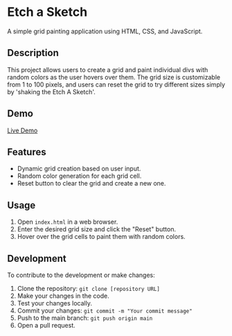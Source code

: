 

<!-- Live preview of this code: https://tahbjee.github.io/-Etch-a-Sketch.io/ -->

 # Etch a Sketch

A simple grid painting application using HTML, CSS, and JavaScript.

## Description

This project allows users to create a grid and paint individual divs with random colors as the user hovers over them. The grid size is customizable from 1 to 100 pixels, and users can reset the grid to try different sizes simply by 'shaking the Etch A Sketch'.

## Demo

[Live Demo](https://tahbjee.github.io/-Etch-a-Sketch.io)

## Features

- Dynamic grid creation based on user input.
- Random color generation for each grid cell.
- Reset button to clear the grid and create a new one.

## Usage

1. Open `index.html` in a web browser.
2. Enter the desired grid size and click the "Reset" button.
3. Hover over the grid cells to paint them with random colors.

## Development

To contribute to the development or make changes:

1. Clone the repository: `git clone [repository URL]`
2. Make your changes in the code.
3. Test your changes locally.
4. Commit your changes: `git commit -m "Your commit message"`
5. Push to the main branch: `git push origin main`
6. Open a pull request.

